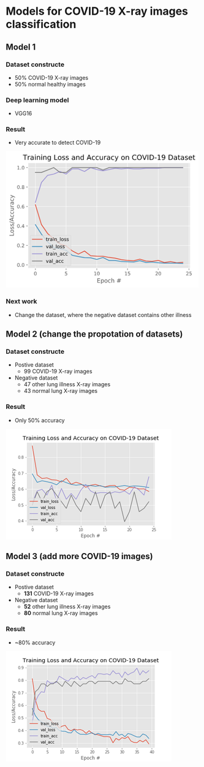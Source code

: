 # Models for COVID-19 X-ray images classification

## Model 1
### **Dataset constructe**
- 50% COVID-19 X-ray images
- 50% normal healthy images

### **Deep learning model**
- VGG16

### **Result**
- Very accurate to detect COVID-19 

![avatar](/performance1.png)

### Next work
- Change the dataset, where the negative dataset contains other illness

## Model 2 (change the propotation of datasets)
### **Dataset constructe**
- Postive dataset
    - 99 COVID-19 X-ray images
- Negative dataset
    - 47 other lung illness X-ray images
    - 43 normal lung X-ray images
 
### **Result**
- Only 50% accuracy

![avatar](/performance2.png)


## Model 3 (add more COVID-19 images)
### **Dataset constructe**
- Postive dataset
    - **131** COVID-19 X-ray images
- Negative dataset
    - **52** other lung illness X-ray images
    - **80** normal lung X-ray images
 
### **Result**
- ~80% accuracy

![avatar](/performance3.png)

